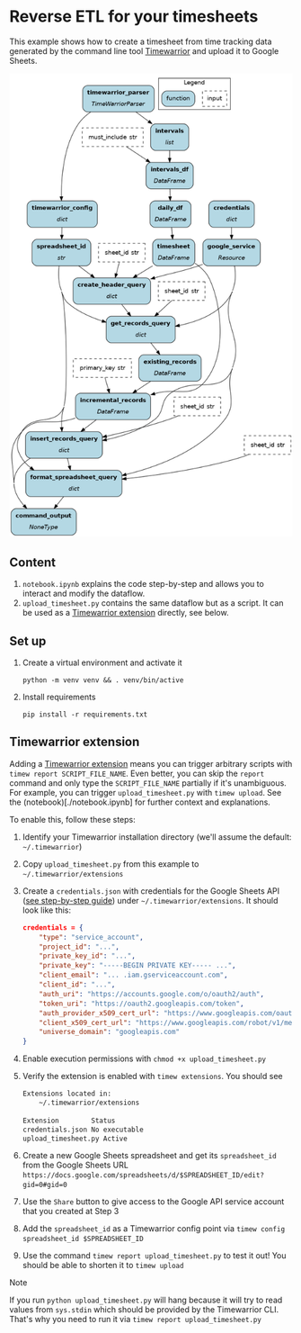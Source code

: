 # Reverse ETL for your timesheets

This example shows how to create a timesheet from time tracking data generated by the command line tool [Timewarrior](https://timewarrior.net/) and upload it to Google Sheets.

![](dag.png)

## Content
1. `notebook.ipynb` explains the code step-by-step and allows you to interact and modify the dataflow.
2. `upload_timesheet.py` contains the same dataflow but as a script. It can be used as a [Timewarrior extension](https://timewarrior.net/docs/api/) directly, see below.

## Set up
1. Create a virtual environment and activate it
    ```console
    python -m venv venv && . venv/bin/active
    ```

2. Install requirements
    ```console
    pip install -r requirements.txt
    ```

## Timewarrior extension
Adding a [Timewarrior extension](https://timewarrior.net/docs/api/) means you can trigger arbitrary scripts with `timew report SCRIPT_FILE_NAME`. Even better, you can skip the `report` command and only type the `SCRIPT_FILE_NAME` partially if it's unambiguous. For example, you can trigger `upload_timesheet.py` with `timew upload`. See the (notebook)[./notebook.ipynb] for further context and explanations.

To enable this, follow these steps:
1. Identify your Timewarrior installation directory (we'll assume the default: `~/.timewarrior`)
2. Copy `upload_timesheet.py` from this example to `~/.timewarrior/extensions`
3. Create a `credentials.json` with credentials for the Google Sheets API ([see step-by-step guide](https://hackernoon.com/how-to-use-the-google-sheets-api-with-python)) under `~/.timewarrior/extensions`. It should look like this:

    ```json
    credentials = {
        "type": "service_account",
        "project_id": "...",
        "private_key_id": "...",
        "private_key": "-----BEGIN PRIVATE KEY----- ...",
        "client_email": "... .iam.gserviceaccount.com",
        "client_id": "...",
        "auth_uri": "https://accounts.google.com/o/oauth2/auth",
        "token_uri": "https://oauth2.googleapis.com/token",
        "auth_provider_x509_cert_url": "https://www.googleapis.com/oauth2/v1/certs",
        "client_x509_cert_url": "https://www.googleapis.com/robot/v1/metadata/x509/ ...",
        "universe_domain": "googleapis.com"
    }
    ```
4. Enable execution permissions with `chmod +x upload_timesheet.py`
5. Verify the extension is enabled with `timew extensions`. You should see

    ```console
    Extensions located in:
        ~/.timewarrior/extensions

    Extension        Status
    credentials.json No executable
    upload_timesheet.py Active
    ```
6. Create a new Google Sheets spreadsheet and get its `spreadsheet_id` from the Google Sheets URL `https://docs.google.com/spreadsheets/d/$SPREADSHEET_ID/edit?gid=0#gid=0`
7. Use the `Share` button to give access to the Google API service account that you created at Step 3
8. Add the `spreadsheet_id` as a Timewarrior config point via `timew config spreadsheet_id $SPREADSHEET_ID`
9. Use the command `timew report upload_timesheet.py` to test it out! You should be able to shorten it to `timew upload`

> [!NOTE]
> If you run `python upload_timesheet.py` will hang because it will try to read values from `sys.stdin` which should be provided by the Timewarrior CLI. That's why you need to run it via `timew report upload_timesheet.py`

